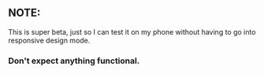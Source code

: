 ## NOTE:
This is super beta, just so I can test it on my phone without having to go into responsive design mode. 
### Don't expect anything functional.
